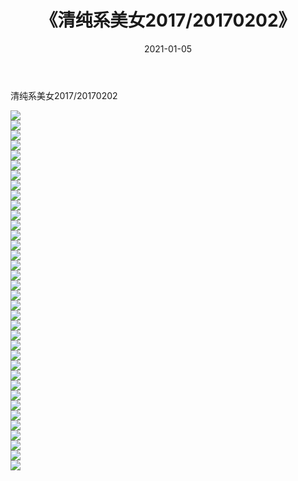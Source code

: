 ﻿---
layout: post
title:  《清纯系美女2017/20170202》
date:   2021-01-05
img: http://pic.660000.xyz/1:/清纯系美女/2017/20170202/000.jpg
categories: [美女, 清纯, 唯美]
---

清纯系美女2017/20170202

 ![](http://pic.660000.xyz/1:/清纯系美女/2017/20170202/001.jpg) <br>![](http://pic.660000.xyz/1:/清纯系美女/2017/20170202/002.jpg) <br>![](http://pic.660000.xyz/1:/清纯系美女/2017/20170202/003.jpg) <br>![](http://pic.660000.xyz/1:/清纯系美女/2017/20170202/004.jpg) <br>![](http://pic.660000.xyz/1:/清纯系美女/2017/20170202/005.jpg) <br>![](http://pic.660000.xyz/1:/清纯系美女/2017/20170202/006.jpg) <br>![](http://pic.660000.xyz/1:/清纯系美女/2017/20170202/007.jpg) <br>![](http://pic.660000.xyz/1:/清纯系美女/2017/20170202/008.jpg) <br>![](http://pic.660000.xyz/1:/清纯系美女/2017/20170202/009.jpg) <br>![](http://pic.660000.xyz/1:/清纯系美女/2017/20170202/010.jpg) <br>![](http://pic.660000.xyz/1:/清纯系美女/2017/20170202/011.jpg) <br>![](http://pic.660000.xyz/1:/清纯系美女/2017/20170202/012.jpg) <br>![](http://pic.660000.xyz/1:/清纯系美女/2017/20170202/013.jpg) <br>![](http://pic.660000.xyz/1:/清纯系美女/2017/20170202/014.jpg) <br>![](http://pic.660000.xyz/1:/清纯系美女/2017/20170202/015.jpg) <br>![](http://pic.660000.xyz/1:/清纯系美女/2017/20170202/016.jpg) <br>![](http://pic.660000.xyz/1:/清纯系美女/2017/20170202/017.jpg) <br>![](http://pic.660000.xyz/1:/清纯系美女/2017/20170202/018.jpg) <br>![](http://pic.660000.xyz/1:/清纯系美女/2017/20170202/019.jpg) <br>![](http://pic.660000.xyz/1:/清纯系美女/2017/20170202/020.jpg) <br>![](http://pic.660000.xyz/1:/清纯系美女/2017/20170202/021.jpg) <br>![](http://pic.660000.xyz/1:/清纯系美女/2017/20170202/022.jpg) <br>![](http://pic.660000.xyz/1:/清纯系美女/2017/20170202/023.jpg) <br>![](http://pic.660000.xyz/1:/清纯系美女/2017/20170202/024.jpg) <br>![](http://pic.660000.xyz/1:/清纯系美女/2017/20170202/025.jpg) <br>![](http://pic.660000.xyz/1:/清纯系美女/2017/20170202/026.jpg) <br>![](http://pic.660000.xyz/1:/清纯系美女/2017/20170202/027.jpg) <br>![](http://pic.660000.xyz/1:/清纯系美女/2017/20170202/028.jpg) <br>![](http://pic.660000.xyz/1:/清纯系美女/2017/20170202/029.jpg) <br>![](http://pic.660000.xyz/1:/清纯系美女/2017/20170202/030.jpg) <br>![](http://pic.660000.xyz/1:/清纯系美女/2017/20170202/031.jpg) <br>![](http://pic.660000.xyz/1:/清纯系美女/2017/20170202/032.jpg) <br>![](http://pic.660000.xyz/1:/清纯系美女/2017/20170202/033.jpg) <br>![](http://pic.660000.xyz/1:/清纯系美女/2017/20170202/034.jpg) <br>![](http://pic.660000.xyz/1:/清纯系美女/2017/20170202/035.jpg) <br>![](http://pic.660000.xyz/1:/清纯系美女/2017/20170202/036.jpg) <br>